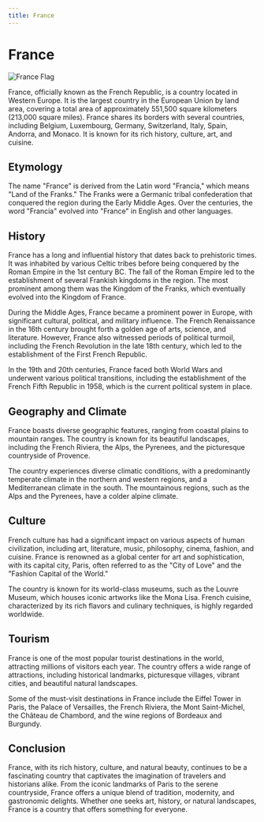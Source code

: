 ```yaml
---
title: France
---
```

# France

![France Flag](https://upload.wikimedia.org/wikipedia/en/thumb/c/c3/Flag_of_France.svg/2560px-Flag_of_France.svg.png)

France, officially known as the French Republic, is a country located in Western Europe. It is the largest country in the European Union by land area, covering a total area of approximately 551,500 square kilometers (213,000 square miles). France shares its borders with several countries, including Belgium, Luxembourg, Germany, Switzerland, Italy, Spain, Andorra, and Monaco. It is known for its rich history, culture, art, and cuisine.

## Etymology

The name "France" is derived from the Latin word "Francia," which means "Land of the Franks." The Franks were a Germanic tribal confederation that conquered the region during the Early Middle Ages. Over the centuries, the word "Francia" evolved into "France" in English and other languages.

## History

France has a long and influential history that dates back to prehistoric times. It was inhabited by various Celtic tribes before being conquered by the Roman Empire in the 1st century BC. The fall of the Roman Empire led to the establishment of several Frankish kingdoms in the region. The most prominent among them was the Kingdom of the Franks, which eventually evolved into the Kingdom of France.

During the Middle Ages, France became a prominent power in Europe, with significant cultural, political, and military influence. The French Renaissance in the 16th century brought forth a golden age of arts, science, and literature. However, France also witnessed periods of political turmoil, including the French Revolution in the late 18th century, which led to the establishment of the First French Republic.

In the 19th and 20th centuries, France faced both World Wars and underwent various political transitions, including the establishment of the French Fifth Republic in 1958, which is the current political system in place.

## Geography and Climate

France boasts diverse geographic features, ranging from coastal plains to mountain ranges. The country is known for its beautiful landscapes, including the French Riviera, the Alps, the Pyrenees, and the picturesque countryside of Provence.

The country experiences diverse climatic conditions, with a predominantly temperate climate in the northern and western regions, and a Mediterranean climate in the south. The mountainous regions, such as the Alps and the Pyrenees, have a colder alpine climate.

## Culture

French culture has had a significant impact on various aspects of human civilization, including art, literature, music, philosophy, cinema, fashion, and cuisine. France is renowned as a global center for art and sophistication, with its capital city, Paris, often referred to as the "City of Love" and the "Fashion Capital of the World."

The country is known for its world-class museums, such as the Louvre Museum, which houses iconic artworks like the Mona Lisa. French cuisine, characterized by its rich flavors and culinary techniques, is highly regarded worldwide.

## Tourism

France is one of the most popular tourist destinations in the world, attracting millions of visitors each year. The country offers a wide range of attractions, including historical landmarks, picturesque villages, vibrant cities, and beautiful natural landscapes.

Some of the must-visit destinations in France include the Eiffel Tower in Paris, the Palace of Versailles, the French Riviera, the Mont Saint-Michel, the Château de Chambord, and the wine regions of Bordeaux and Burgundy.

## Conclusion

France, with its rich history, culture, and natural beauty, continues to be a fascinating country that captivates the imagination of travelers and historians alike. From the iconic landmarks of Paris to the serene countryside, France offers a unique blend of tradition, modernity, and gastronomic delights. Whether one seeks art, history, or natural landscapes, France is a country that offers something for everyone.